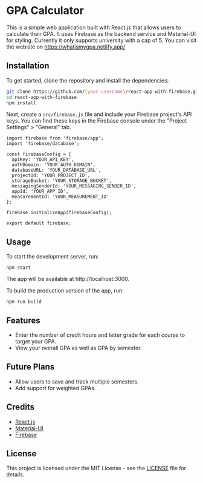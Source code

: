 # GPA Calculator

This is a simple web application built with React.js that allows users to calculate their GPA. 
It uses Firebase as the backend service and Material-UI for styling. Currently it only supports university with a cap of 5.
You can visit the webiste on https://whatismygpa.netlify.app/

## Installation

To get started, clone the repository and install the dependencies:

```bash
git clone https://github.com/[your-username]/react-app-with-firebase.git
cd react-app-with-firebase
npm install
```

Next, create a `src/firebase.js` file and include your Firebase project's API keys. You can find these keys in the Firebase console under the "Project Settings" > "General" tab.

```
import firebase from 'firebase/app';
import 'firebase/database';

const firebaseConfig = {
  apiKey: 'YOUR_API_KEY',
  authDomain: 'YOUR_AUTH_DOMAIN',
  databaseURL: 'YOUR_DATABASE_URL',
  projectId: 'YOUR_PROJECT_ID',
  storageBucket: 'YOUR_STORAGE_BUCKET',
  messagingSenderId: 'YOUR_MESSAGING_SENDER_ID',
  appId: 'YOUR_APP_ID',
  measurementId: 'YOUR_MEASUREMENT_ID'
};

firebase.initializeApp(firebaseConfig);

export default firebase;
```
## Usage

To start the development server, run:

```
npm start
```
The app will be available at http://localhost:3000.

To build the production version of the app, run:

```
npm run build
```
## Features

- Enter the number of credit hours and letter grade for each course to target your GPA.
- View your overall GPA as well as GPA by semester.

## Future Plans

- Allow users to save and track multiple semesters.
- Add support for weighted GPAs.

## Credits

- [React.js](https://reactjs.org/)
- [Material-UI](https://material-ui.com/)
- [Firebase](https://firebase.google.com/)

## License

This project is licensed under the MIT License - see the [LICENSE](LICENSE) file for details.
